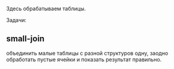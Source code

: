 Здесь обрабатываем таблицы.

Задачи:

small-join
---------------------

объединить малые таблицы с разной структуров одну,
заодно обработать пустые ячейки и показать результат правильно.


